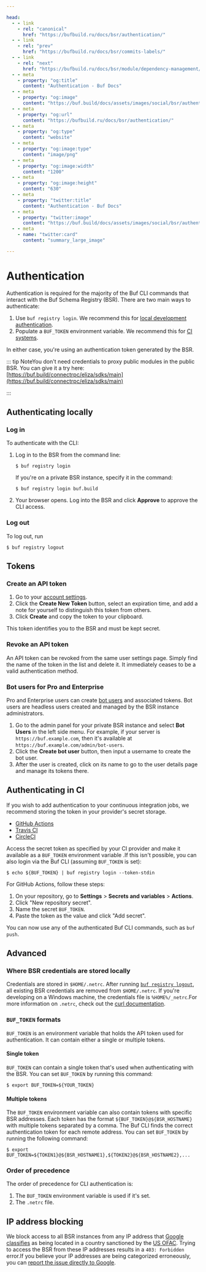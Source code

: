 ```yaml
---

head:
  - - link
    - rel: "canonical"
      href: "https://bufbuild.ru/docs/bsr/authentication/"
  - - link
    - rel: "prev"
      href: "https://bufbuild.ru/docs/bsr/commits-labels/"
  - - link
    - rel: "next"
      href: "https://bufbuild.ru/docs/bsr/module/dependency-management/"
  - - meta
    - property: "og:title"
      content: "Authentication - Buf Docs"
  - - meta
    - property: "og:image"
      content: "https://buf.build/docs/assets/images/social/bsr/authentication.png"
  - - meta
    - property: "og:url"
      content: "https://bufbuild.ru/docs/bsr/authentication/"
  - - meta
    - property: "og:type"
      content: "website"
  - - meta
    - property: "og:image:type"
      content: "image/png"
  - - meta
    - property: "og:image:width"
      content: "1200"
  - - meta
    - property: "og:image:height"
      content: "630"
  - - meta
    - property: "twitter:title"
      content: "Authentication - Buf Docs"
  - - meta
    - property: "twitter:image"
      content: "https://buf.build/docs/assets/images/social/bsr/authentication.png"
  - - meta
    - name: "twitter:card"
      content: "summary_large_image"

---
```


# Authentication

Authentication is required for the majority of the Buf CLI commands that interact with the Buf Schema Registry (BSR). There are two main ways to authenticate:

1.  Use `buf registry login`. We recommend this for [local development authentication](#authenticating-locally).
2.  Populate a `BUF_TOKEN` environment variable. We recommend this for [CI systems](#authenticating-in-ci).

In either case, you're using an authentication token generated by the BSR.

::: tip NoteYou don't need credentials to proxy public modules in the public BSR. You can give it a try here: [https://buf.build/connectrpc/eliza/sdks/main](https://buf.build/connectrpc/eliza/sdks/main)

:::

## Authenticating locally

### Log in

To authenticate with the CLI:

1.  Log in to the BSR from the command line:

    ```console
    $ buf registry login
    ```

    If you're on a private BSR instance, specify it in the command:

    ```console
    $ buf registry login buf.build
    ```

2.  Your browser opens. Log into the BSR and click **Approve** to approve the CLI access.

### Log out

To log out, run

```console
$ buf registry logout
```

## Tokens

### Create an API token

1.  Go to your [account settings](https://buf.build/settings/user).
2.  Click the **Create New Token** button, select an expiration time, and add a note for yourself to distinguish this token from others.
3.  Click **Create** and copy the token to your clipboard.

This token identifies you to the BSR and must be kept secret.

### Revoke an API token

An API token can be revoked from the same user settings page. Simply find the name of the token in the list and delete it. It immediately ceases to be a valid authentication method.

### Bot users for Pro and Enterprise

Pro and Enterprise users can create [bot users](../admin/instance/bot-users/) and associated tokens. Bot users are headless users created and managed by the BSR instance administrators.

1.  Go to the admin panel for your private BSR instance and select **Bot Users** in the left side menu. For example, if your server is `https://buf.example.com`, then it's available at `https://buf.example.com/admin/bot-users`.
2.  Click the **Create bot user** button, then input a username to create the bot user.
3.  After the user is created, click on its name to go to the user details page and manage its tokens there.

## Authenticating in CI

If you wish to add authentication to your continuous integration jobs, we recommend storing the token in your provider's secret storage.

- [GitHub Actions](https://docs.github.com/en/actions/reference/encrypted-secrets#about-encrypted-secrets)
- [Travis CI](https://docs.travis-ci.com/user/environment-variables#defining-encrypted-variables-in-travisyml)
- [CircleCI](https://circleci.com/docs/2.0/env-vars/)

Access the secret token as specified by your CI provider and make it available as a `BUF_TOKEN` environment variable .If this isn't possible, you can also login via the Buf CLI (assuming `BUF_TOKEN` is set):

```console
$ echo ${BUF_TOKEN} | buf registry login --token-stdin
```

For GitHub Actions, follow these steps:

1.  On your repository, go to **Settings** > **Secrets and variables** > **Actions**.
2.  Click "New repository secret".
3.  Name the secret `BUF_TOKEN`.
4.  Paste the token as the value and click "Add secret".

You can now use any of the authenticated Buf CLI commands, such as `buf push`.

## Advanced

### Where BSR credentials are stored locally

Credentials are stored in `$HOME/.netrc`. After running [`buf registry logout`](../../reference/cli/buf/registry/logout/), all existing BSR credentials are removed from `$HOME/.netrc`. If you're developing on a Windows machine, the credentials file is `%HOME%/_netrc`.For more information on `.netrc`, check out the [curl documentation](https://everything.curl.dev/usingcurl/netrc).

### `BUF_TOKEN` formats

`BUF_TOKEN` is an environment variable that holds the API token used for authentication. It can contain either a single or multiple tokens.

#### Single token

`BUF_TOKEN` can contain a single token that's used when authenticating with the BSR. You can set `BUF_TOKEN` by running this command:

```console
$ export BUF_TOKEN=${YOUR_TOKEN}
```

#### Multiple tokens

The `BUF_TOKEN` environment variable can also contain tokens with specific BSR addresses. Each token has the format `${BUF_TOKEN}@${BSR_HOSTNAME}` with multiple tokens separated by a comma. The Buf CLI finds the correct authentication token for each remote address. You can set `BUF_TOKEN` by running the following command:

```console
$ export BUF_TOKEN=${TOKEN1}@${BSR_HOSTNAME1},${TOKEN2}@${BSR_HOSTNAME2},...
```

### Order of precedence

The order of precedence for CLI authentication is:

1.  The `BUF_TOKEN` environment variable is used if it's set.
2.  The `.netrc` file.

## IP address blocking

We block access to all BSR instances from any IP address that [Google classifies](https://cloud.google.com/armor/docs/security-policy-overview#source_geography_rules) as being located in a country sanctioned by the [US OFAC](https://ofac.treasury.gov/sanctions-programs-and-country-information). Trying to access the BSR from these IP addresses results in a `403: Forbidden` error.If you believe your IP addresses are being categorized erroneously, you can [report the issue directly to Google](https://support.google.com/websearch/workflow/9308722?visit_id=638742065393032079-474813271&rd=1).
